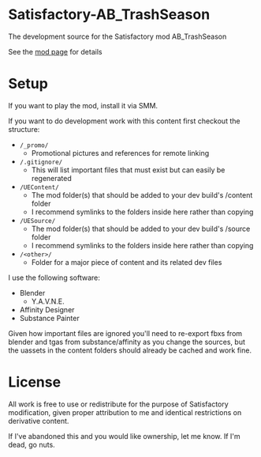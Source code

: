 # Satisfactory-AB_TrashSeason
The development source for the Satisfactory mod AB_TrashSeason

See the [mod page](https://ficsit.app/mod/?????????????) for details

# Setup
If you want to play the mod, install it via SMM.

If you want to do development work with this content first checkout the structure:
* `/_promo/`
  * Promotional pictures and references for remote linking
* `/.gitignore/`
  * This will list important files that must exist but can easily be regenerated
* `/UEContent/`
  * The mod folder(s) that should be added to your dev build's /content folder
  * I recommend symlinks to the folders inside here rather than copying
* `/UESource/`
  * The mod folder(s) that should be added to your dev build's /source folder
  * I recommend symlinks to the folders inside here rather than copying
* `/<other>/`
  * Folder for a major piece of content and its related dev files

I use the following software:

* Blender
  * Y.A.V.N.E.
* Affinity Designer
* Substance Painter

Given how important files are ignored you'll need to re-export fbxs from blender and tgas from substance/affinity as you change the sources, but the uassets in the content folders should already be cached and work fine.

# License
All work is free to use or redistribute for the purpose of Satisfactory modification, given proper attribution to me and identical restrictions on derivative content.

If I've abandoned this and you would like ownership, let me know. If I'm dead, go nuts.
